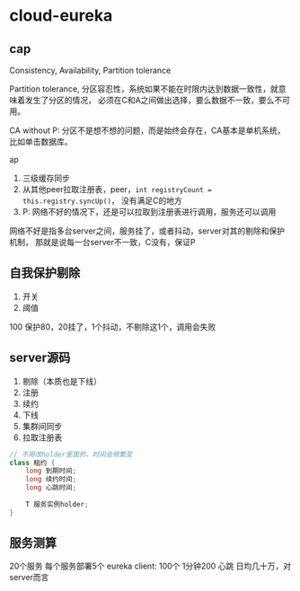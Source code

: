 # cloud-eureka

## cap
Consistency, Availability, Partition tolerance

Partition tolerance, 分区容忍性，系统如果不能在时限内达到数据一致性，就意味着发生了分区的情况，
必须在C和A之间做出选择，要么数据不一致，要么不可用。

CA without P: 分区不是想不想的问题，而是始终会存在，CA基本是单机系统，比如单击数据库。

ap
1. 三级缓存同步
2. 从其他peer拉取注册表，peer，```int registryCount = this.registry.syncUp()```，
没有满足C的地方
3. P: 网络不好的情况下，还是可以拉取到注册表进行调用，服务还可以调用

网络不好是指多台server之间，服务挂了，或者抖动，server对其的剔除和保护机制，
那就是说每一台server不一致，C没有，保证P

## 自我保护剔除
1. 开关
2. 阈值

100 保护80，20挂了，1个抖动，不剔除这1个，调用会失败

## server源码
1. 剔除（本质也是下线）
2. 注册
3. 续约
4. 下线
5. 集群间同步
6. 拉取注册表
```java
// 不用改holder里面的，时间会频繁变
class 租约 {
    long 到期时间;
    long 续约时间;
    long 心跳时间;
    
    T 服务实例holder;
}
```

## 服务测算
20个服务 每个服务部署5个 eureka client: 100个
1分钟200
心跳 
日均几十万，对server而言